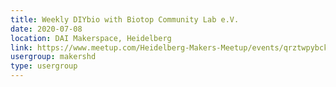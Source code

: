 ```yaml
---
title: Weekly DIYbio with Biotop Community Lab e.V.
date: 2020-07-08
location: DAI Makerspace, Heidelberg
link: https://www.meetup.com/Heidelberg-Makers-Meetup/events/qrztwpybckblb/
usergroup: makershd
type: usergroup
---
```

